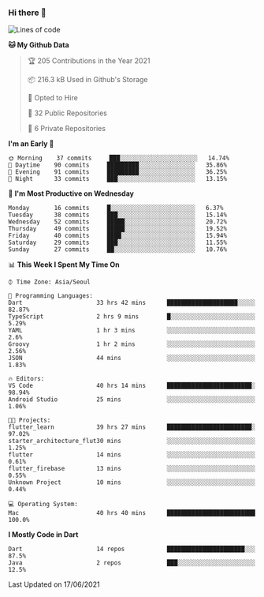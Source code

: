 ### Hi there 👋

<!--
**ska2519/ska2519** is a ✨ _special_ ✨ repository because its `README.md` (this file) appears on your GitHub profile.

Here are some ideas to get you started:

- 🔭 I’m currently working on ...
- 🌱 I’m currently learning ...
- 👯 I’m looking to collaborate on ...
- 🤔 I’m looking for help with ...
- 💬 Ask me about ...
- 📫 How to reach me: ...
- 😄 Pronouns: ...
- ⚡ Fun fact: ...
-->

<!--START_SECTION:waka-->
![Lines of code](https://img.shields.io/badge/From%20Hello%20World%20I%27ve%20Written-143600%20lines%20of%20code-blue)

**🐱 My Github Data** 

> 🏆 205 Contributions in the Year 2021
 > 
> 📦 216.3 kB Used in Github's Storage 
 > 
> 💼 Opted to Hire
 > 
> 📜 32 Public Repositories 
 > 
> 🔑 6 Private Repositories  
 > 
**I'm an Early 🐤** 

```text
🌞 Morning    37 commits     ███░░░░░░░░░░░░░░░░░░░░░░   14.74% 
🌆 Daytime    90 commits     █████████░░░░░░░░░░░░░░░░   35.86% 
🌃 Evening    91 commits     █████████░░░░░░░░░░░░░░░░   36.25% 
🌙 Night      33 commits     ███░░░░░░░░░░░░░░░░░░░░░░   13.15%

```
📅 **I'm Most Productive on Wednesday** 

```text
Monday       16 commits     █░░░░░░░░░░░░░░░░░░░░░░░░   6.37% 
Tuesday      38 commits     ███░░░░░░░░░░░░░░░░░░░░░░   15.14% 
Wednesday    52 commits     █████░░░░░░░░░░░░░░░░░░░░   20.72% 
Thursday     49 commits     █████░░░░░░░░░░░░░░░░░░░░   19.52% 
Friday       40 commits     ████░░░░░░░░░░░░░░░░░░░░░   15.94% 
Saturday     29 commits     ███░░░░░░░░░░░░░░░░░░░░░░   11.55% 
Sunday       27 commits     ██░░░░░░░░░░░░░░░░░░░░░░░   10.76%

```


📊 **This Week I Spent My Time On** 

```text
⌚︎ Time Zone: Asia/Seoul

💬 Programming Languages: 
Dart                     33 hrs 42 mins      ████████████████████░░░░░   82.87% 
TypeScript               2 hrs 9 mins        █░░░░░░░░░░░░░░░░░░░░░░░░   5.29% 
YAML                     1 hr 3 mins         ░░░░░░░░░░░░░░░░░░░░░░░░░   2.6% 
Groovy                   1 hr 2 mins         ░░░░░░░░░░░░░░░░░░░░░░░░░   2.56% 
JSON                     44 mins             ░░░░░░░░░░░░░░░░░░░░░░░░░   1.83%

🔥 Editors: 
VS Code                  40 hrs 14 mins      ████████████████████████░   98.94% 
Android Studio           25 mins             ░░░░░░░░░░░░░░░░░░░░░░░░░   1.06%

🐱‍💻 Projects: 
flutter_learn            39 hrs 27 mins      ████████████████████████░   97.02% 
starter_architecture_flut30 mins             ░░░░░░░░░░░░░░░░░░░░░░░░░   1.25% 
flutter                  14 mins             ░░░░░░░░░░░░░░░░░░░░░░░░░   0.61% 
flutter_firebase         13 mins             ░░░░░░░░░░░░░░░░░░░░░░░░░   0.55% 
Unknown Project          10 mins             ░░░░░░░░░░░░░░░░░░░░░░░░░   0.44%

💻 Operating System: 
Mac                      40 hrs 40 mins      █████████████████████████   100.0%

```

**I Mostly Code in Dart** 

```text
Dart                     14 repos            ██████████████████████░░░   87.5% 
Java                     2 repos             ███░░░░░░░░░░░░░░░░░░░░░░   12.5%

```



 Last Updated on 17/06/2021
<!--END_SECTION:waka-->


